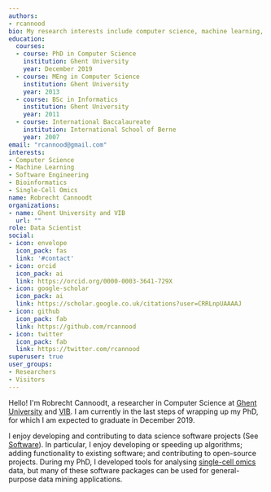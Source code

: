 ```yaml
---
authors:
- rcannood
bio: My research interests include computer science, machine learning, bioinformatics, and single-cell omics.
education:
  courses:
  - course: PhD in Computer Science
    institution: Ghent University
    year: December 2019
  - course: MEng in Computer Science
    institution: Ghent University
    year: 2013
  - course: BSc in Informatics
    institution: Ghent University
    year: 2011
  - course: International Baccalaureate
    institution: International School of Berne
    year: 2007
email: "rcannood@gmail.com"
interests:
- Computer Science
- Machine Learning
- Software Engineering
- Bioinformatics
- Single-Cell Omics
name: Robrecht Cannoodt
organizations:
- name: Ghent University and VIB
  url: ""
role: Data Scientist
social:
- icon: envelope
  icon_pack: fas
  link: '#contact'
- icon: orcid
  icon_pack: ai
  link: https://orcid.org/0000-0003-3641-729X
- icon: google-scholar
  icon_pack: ai
  link: https://scholar.google.co.uk/citations?user=CRRLnpUAAAAJ
- icon: github
  icon_pack: fab
  link: https://github.com/rcannood
- icon: twitter
  icon_pack: fab
  link: https://twitter.com/rcannood
superuser: true
user_groups:
- Researchers
- Visitors
---
```


Hello! I'm Robrecht Cannoodt, a researcher in Computer Science at [Ghent University](https://www.ugent.be) and [VIB](http://www.vib.be).
I am currently in the last steps of wrapping up my PhD, for which I am expected to graduate in December 2019.

I enjoy developing and contributing to data science software projects (See [Software](software)). In particular, I enjoy developing or speeding up algorithms; adding functionality to existing software; and contributing to open-source projects. During my PhD, I developed tools for analysing [single-cell omics](https://en.wikipedia.org/wiki/Single_cell_sequencing) data, but many of these software packages can be used for general-purpose data mining applications.